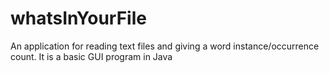 # whatsInYourFile
An application for reading text files and giving a word instance/occurrence count. It is a basic GUI program in Java
